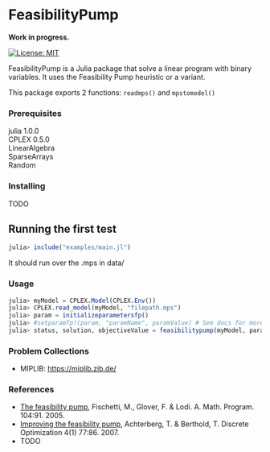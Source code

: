 # FeasibilityPump

**Work in progress.**

[![License: MIT](https://img.shields.io/badge/License-MIT-green.svg)](https://opensource.org/licenses/MIT)

FeasibilityPump is a Julia package that solve a linear program with binary variables. It uses the Feasibility Pump heuristic or a variant.

This package exports 2 functions: `readmps()` and `mpstomodel()`

### Prerequisites

julia 1.0.0</br>
CPLEX 0.5.0</br>
LinearAlgebra</br>
SparseArrays</br>
Random</br>

### Installing

TODO

## Running the first test

```julia
julia> include("examples/main.jl")
```
It should run over the .mps in data/

### Usage

```julia
julia> myModel = CPLEX.Model(CPLEX.Env())
julia> CPLEX.read_model(myModel, "filepath.mps")
julia> param = initializeparametersfp()
julia> #setparamfp!(param, "paramName", paramValue) # See docs for more info on this
julia> status, solution, objectiveValue = feasibilitypump(myModel, param)
```

### Problem Collections

* MIPLIB: https://miplib.zib.de/

### References

* [The feasibility pump](https://doi.org/10.1007/s10107-004-0570-3), Fischetti, M., Glover, F. & Lodi. A. Math. Program. 104:91. 2005.
* [Improving the feasibility pump](https://doi.org/10.1016/j.disopt.2006.10.004), Achterberg, T. & Berthold, T. Discrete Optimization 4(1) 77:86. 2007.
* TODO
